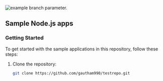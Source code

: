 ![example branch parameter.](https://github.com/gautham990/testrepo/actions/workflows/main.yml/badge.svg?branch=bug/DM-4647)
## Sample Node.js apps


### Getting Started
To get started with the sample applications in this repository, follow these steps:

1. Clone the repository:
   ```bash
   git clone https://github.com/gautham990/testrepo.git
